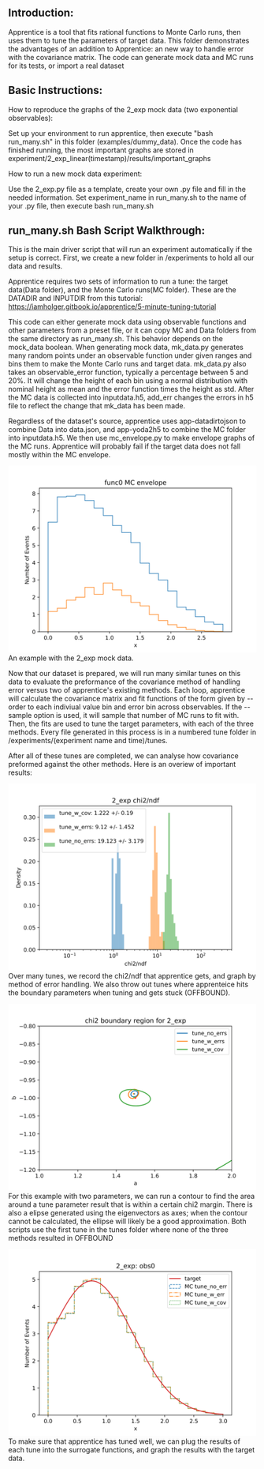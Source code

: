 Introduction:
-------
Apprentice is a tool that fits rational functions to Monte Carlo runs, then uses them to tune the parameters of target data. This folder demonstrates the advantages of an addition to Apprentice: an new way to handle error with the covariance matrix. The code can generate mock data and MC runs for its tests, or import a real dataset

Basic Instructions:
-------

How to reproduce the graphs of the 2_exp mock data (two exponential observables):

Set up your environment to run apprentice, then execute "bash run_many.sh" in this folder (examples/dummy_data).
Once the code has finished running, the most important graphs are stored in experiment/2_exp_linear(timestamp)/results/important_graphs

How to run a new mock data experiment:

Use the 2_exp.py file as a template, create your own .py file and fill in the needed information. Set experiment_name in run_many.sh to the name of your .py file, then execute bash run_many.sh

run_many.sh Bash Script Walkthrough:
-------

This is the main driver script that will run an experiment automatically if the setup is correct. First, we create a new folder in /experiments to hold all our data and results.

Apprentice requires two sets of information to run a tune: the target data(Data folder), and the Monte Carlo runs(MC folder). These are the DATADIR and INPUTDIR from this tutorial: https://iamholger.gitbook.io/apprentice/5-minute-tuning-tutorial

This code can either generate mock data using observable functions and other parameters from a preset file, or it can copy MC and Data folders from the same directory as run_many.sh. This behavior depends on the mock_data boolean. When generating mock data, mk_data.py generates many random points under an observable function under given ranges and bins them to make the Monte Carlo runs and target data. mk_data.py also takes an observable_error function, typically a percentage between 5 and 20%. It will change the height of each bin using a normal distribution with nominal height as mean and the error function times the height as std. After the MC data is collected into inputdata.h5, add_err changes the errors in h5 file to reflect the change that mk_data has been made. 

Regardless of the dataset's source, apprentice uses app-datadirtojson to combine Data into data.json, and app-yoda2h5 to combine the MC folder into inputdata.h5. We then use mc_envelope.py to make envelope graphs of the MC runs. Apprentice will probably fail if the target data does not fall mostly within the MC envelope.

![mc_envelope example](experiments/2_exp_linear_07-28-2022_00:20:56/results/important_graphs/pngs/func0.png)
An example with the 2_exp mock data.

Now that our dataset is prepared, we will run many similar tunes on this data to evaluate the preformance of the covariance method of handling error versus two of apprentice's existing methods. Each loop, apprentice will calculate the covariance matrix and fit functions of the form given by --order to each indiviual value bin and error bin across observables. If the --sample option is used, it will sample that number of MC runs to fit with. Then, the fits are used to tune the target parameters, with each of the three methods. Every file generated in this process is in a numbered tune folder in /experiments/(experiment name and time)/tunes. 

After all of these tunes are completed, we can analyse how covariance preformed against the other methods. Here is an overiew of important results:

![chi_2 graph example](experiments/2_exp_linear_07-28-2022_00:20:56/results/important_graphs/pngs/2_exp_every_offbound_chi2.png)
Over many tunes, we record the chi2/ndf that apprentice gets, and graph by method of error handling. We also throw out tunes where apprenteice hits the boundary parameters when tuning and gets stuck (OFFBOUND).

![boundary_contour example](experiments/2_exp_linear_07-28-2022_00:20:56/results/important_graphs/pngs/boundary_contour.png)
For this example with two parameters, we can run a contour to find the area around a tune parameter result that is within a certain chi2 margin. There is also a elipse generated using the eigenvectors as axes; when the contour cannot be calculated, the ellipse will likely be a good approximation. Both scripts use the first tune in the tunes folder where none of the three methods resulted in OFFBOUND

![validation example](experiments/2_exp_linear_07-28-2022_00:20:56/results/important_graphs/pngs/2_exp_obs0_tune_validation.png)
To make sure that apprentice has tuned well, we can plug the results of each tune into the surrogate functions, and graph the results with the target data.
